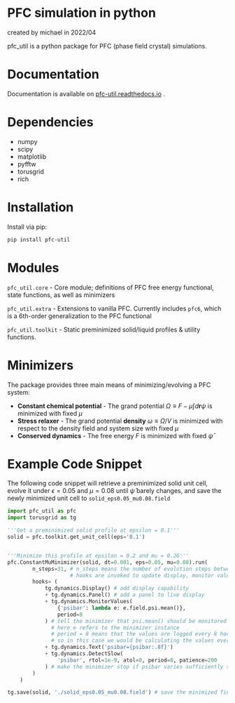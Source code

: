 # PFC simulation in python

created by michael in 2022/04

pfc_util is a python package for PFC (phase field crystal) simulations.

# Documentation

Documentation is available on
[pfc-util.readthedocs.io](pfc-util.readthedocs.io) .

# Dependencies

-   numpy
-   scipy
-   matplotlib
-   pyfftw
-   torusgrid
-   rich

# Installation

Install via pip:

``` bash
pip install pfc-util
```

# Modules

`pfc_util.core` - Core module; definitions of PFC free energy
functional, state functions, as well as minimizers

`pfc_util.extra` - Extensions to vanilla PFC. Currently includes `pfc6`,
which is a 6th-order generalization to the PFC functional

`pfc_util.toolkit` - Static preminimized solid/liquid profiles & utility
functions.

# Minimizers

The package provides three main means of minimizing/evolving a PFC
system:

-   **Constant chemical potential** - The grand potential
    $\Omega \equiv F - \mu \int d\mathbf{r} \psi$ is minimized with
    fixed $\mu$
-   **Stress relaxer** - The grand potential **density**
    $\omega \equiv \Omega / V$ is minimized with respect to the density
    field and system size with fixed $\mu$
-   **Conserved dynamics** - The free energy $F$ is minimized with fixed
    $\bar\psi$

# Example Code Snippet

The following code snippet will retrieve a preminimized solid unit cell,
evolve it under $\epsilon=0.05$ and $\mu=0.08$ until $\bar\psi$ barely
changes, and save the newly minimized unit cell to
`solid_eps0.05_mu0.08.field`

``` python
import pfc_util as pfc
import torusgrid as tg

'''Get a preminimized solid profile at epsilon = 0.1'''
solid = pfc.toolkit.get_unit_cell(eps='0.1')


'''Minimize this profile at epsilon = 0.2 and mu = 0.26'''
pfc.ConstantMuMinimizer(solid, dt=0.001, eps=0.05, mu=0.08).run(
        n_steps=31, # n_steps means the number of evolution steps between hook calls
                    # hooks are invoked to update display, monitor values, etc
        hooks= (
            tg.dynamics.Display() # add display capability
            + tg.dynamics.Panel() # add a panel to live display
            + tg.dynamics.MonitorValues(
                {'psibar': lambda e: e.field.psi.mean()},
                period=8
            ) # tell the minimizer that psi.mean() should be monitored and stored as "psibar"
              # here e refers to the minimizer instance
              # period = 8 means that the values are logged every 8 hook calls
              # so in this case we would be calculating the values every 31*8 = 248 time steps
            + tg.dynamics.Text('psibar={psibar:.8f}')
            + tg.dynamics.DetectSlow(
                'psibar', rtol=1e-9, atol=0, period=8, patience=200
            ) # make the minimizer stop if psibar varies sufficiently slowly
        )
    )

tg.save(solid, './solid_eps0.05_mu0.08.field') # save the minimized field
```
